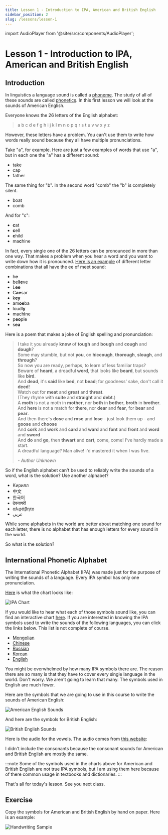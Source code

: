 ```yaml
---
title: Lesson 1 - Introduction to IPA, American and British English
sidebar_position: 2
slug: /lessons/lesson-1
---
```


import AudioPlayer from '@site/src/components/AudioPlayer';

# Lesson 1 - Introduction to IPA, American and British English

## Introduction

In linguistics a language sound is called a [phoneme](https://en.wikipedia.org/wiki/Phoneme). The study of all of these sounds are called [phonetics](https://en.wikipedia.org/wiki/Phonetics). In this first lesson we will look at the sounds of American English.

Everyone knows the 26 letters of the English alphabet:

> a b c d e f g h i j k l m n o p q r s t u v w x y z

However, these letters have a problem. You can't use them to write how words really sound because they all have multiple pronunciations.

Take "a", for example. Here are just a few examples of words that use "a", but in each one the "a" has a different sound:

- take
- cap
- father

<AudioPlayer src="/uploads/2021/03/1-1.mp3" />

The same thing for "b". In the second word "comb" the "b" is completely silent.
- boat
- comb

<AudioPlayer src="/uploads/2021/03/1-2.mp3" />

And for "c":
- **c**at
- **c**ell
- **c**hild
- ma**c**hine

<AudioPlayer src="/uploads/2021/03/1-3.mp3" />

In fact, every single one of the 26 letters can be pronounced in more than one way. That makes a problem when you hear a word and you want to write down how it is pronounced. [Here is an example](https://ielanguages.com/phonetics.html) of different letter combinations that all have the ee of meet sound:

- h**e**
- bel**ie**ve
- L**ee**
- C**ae**sar
- k**ey**
- am**oe**ba
- loudl**y**
- mach**i**ne
- p**eo**ple
- s**ea**

<AudioPlayer src="/uploads/2021/03/1-4.mp3" />

Here is a poem that makes a joke of English spelling and pronunciation:

> I take it you already **know** of **tough** and **bough** and **cough** and **dough**?  
> Some may stumble, but not **you**, on **hiccough**, **thorough**, **slough**, and **through**?  
> So now you are ready, perhaps, to learn of less familiar traps?  
> Beware of **heard**, a dreadful **word**, that looks like **beard**, but sounds like **bird**.  
> And **dead**, it's **said** like **bed**, not **bead**; for goodness' sake, don't call it **deed**!  
> Watch out for **meat** and **great** and **threat**.  
> (They rhyme with **suite** and **straight** and **debt**.)  
> A **moth** is not a moth in **mother**, nor **both** in **bother**, **broth** in **brother**.  
> And **here** is not a match for **there**, nor **dear** and **fear**, for **bear** and **pear**.  
> And then there's **dose** and **rose** and **lose** - just look them up - and **goose** and **choose**  
> And **cork** and **work** and **card** and **ward** and **font** and **front** and **word** and **sword**  
> And **do** and **go**, then **thwart** and **cart**, come, come! I've hardly made a start.  
> A dreadful language? Man alive! I'd mastered it when I was five.
>
> *- Author Unknown*

<AudioPlayer src="/uploads/2021/03/lesson1-last.mp3" />

So if the English alphabet can't be used to reliably write the sounds of a word, what is the solution? Use another alphabet?

- Кирилл
- 中文
- 한국어
- देवनागरी
- αλφάβητο
- عربى

While some alphabets in the world are better about matching one sound for each letter, there is no alphabet that has enough letters for every sound in the world.

So what is the solution?

## International Phonetic Alphabet

The International Phonetic Alphabet (IPA) was made just for the purpose of writing the sounds of a language. Every IPA symbol has only one pronunciation.

[Here](https://en.wikipedia.org/wiki/File:IPA_chart_2018.pdf) is what the chart looks like:

![IPA Chart](/uploads/2020/03/IPA-2018.jpg)

If you would like to hear what each of those symbols sound like, you can find an interactive chart [here](http://www.ipachart.com/). If you are interested in knowing the IPA symbols used to write the sounds of the following languages, you can click the links below. This list is not complete of course.

- [Mongolian](https://en.wikipedia.org/wiki/Mongolian_language#Phonology)
- [Chinese](https://en.wikipedia.org/wiki/Standard_Chinese_phonology)
- [Russian](https://en.wikipedia.org/wiki/Russian_phonology)
- [Korean](https://en.wikipedia.org/wiki/Korean_phonology)
- [English](https://en.wikipedia.org/wiki/English_phonology)

You might be overwhelmed by how many IPA symbols there are. The reason there are so many is that they have to cover every single language in the world. Don't worry. We aren't going to learn that many. The symbols used in English are much fewer.

Here are the symbols that we are going to use in this course to write the sounds of American English:

![American English Sounds](/uploads/2020/03/Sounds-of-American-English.png)

<AudioPlayer src="/uploads/2020/03/Sounds-of-American-English.mp3" />

And here are the symbols for British English:

![British English Sounds](/uploads/2020/03/Sounds-of-British-English.gif)

Here is the audio for the vowels. The audio comes from [this website](http://www.bbc.co.uk/learningenglish/english/features/pronunciation/introduction):

<AudioPlayer src="/uploads/2020/03/Sounds-of-British-English-vowels.mp3" />

I didn't include the consonants because the consonant sounds for American and British English are mostly the same.

:::note
Some of the symbols used in the charts above for American and British English are not true IPA symbols, but I am using them here because of there common usage in textbooks and dictionaries.
:::

That's all for today's lesson. See you next class.

## Exercise

Copy the symbols for American and British English by hand on paper. Here is an example:

![Handwriting Sample](/uploads/2020/03/handwriting-sample.png)